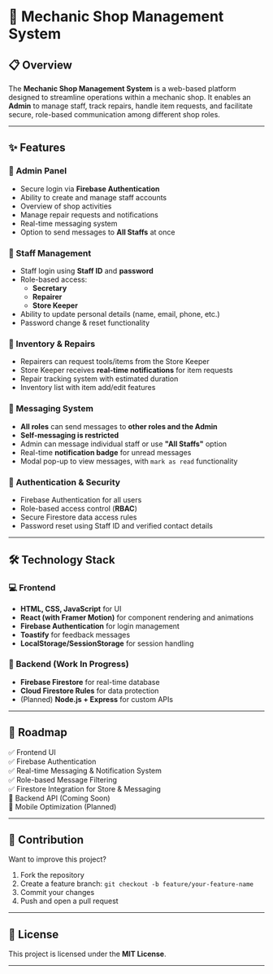 
# 🚗 Mechanic Shop Management System

## 📋 Overview
The **Mechanic Shop Management System** is a web-based platform designed to streamline operations within a mechanic shop. It enables an **Admin** to manage staff, track repairs, handle item requests, and facilitate secure, role-based communication among different shop roles.

---

## ✨ Features

### 🔹 Admin Panel
- Secure login via **Firebase Authentication**
- Ability to create and manage staff accounts
- Overview of shop activities
- Manage repair requests and notifications
- Real-time messaging system
- Option to send messages to **All Staffs** at once

### 🔹 Staff Management
- Staff login using **Staff ID** and **password**
- Role-based access:
  - **Secretary**
  - **Repairer**
  - **Store Keeper**
- Ability to update personal details (name, email, phone, etc.)
- Password change & reset functionality

### 🔹 Inventory & Repairs
- Repairers can request tools/items from the Store Keeper
- Store Keeper receives **real-time notifications** for item requests
- Repair tracking system with estimated duration
- Inventory list with item add/edit features

### 🔹 Messaging System
- **All roles** can send messages to **other roles and the Admin**
- **Self-messaging is restricted**
- Admin can message individual staff or use **"All Staffs"** option
- Real-time **notification badge** for unread messages
- Modal pop-up to view messages, with `mark as read` functionality

### 🔹 Authentication & Security
- Firebase Authentication for all users
- Role-based access control (**RBAC**)
- Secure Firestore data access rules
- Password reset using Staff ID and verified contact details

---

## 🛠 Technology Stack

### 💻 Frontend
- **HTML, CSS, JavaScript** for UI
- **React (with Framer Motion)** for component rendering and animations
- **Firebase Authentication** for login management
- **Toastify** for feedback messages
- **LocalStorage/SessionStorage** for session handling

### 🔧 Backend (Work In Progress)
- **Firebase Firestore** for real-time database
- **Cloud Firestore Rules** for data protection
- (Planned) **Node.js + Express** for custom APIs

---

## 🚀 Roadmap

✅ Frontend UI  
✅ Firebase Authentication  
✅ Real-time Messaging & Notification System  
✅ Role-based Message Filtering  
✅ Firestore Integration for Store & Messaging  
🔧 Backend API (Coming Soon)  
📱 Mobile Optimization (Planned)

---

## 🤝 Contribution

Want to improve this project?

1. Fork the repository
2. Create a feature branch: `git checkout -b feature/your-feature-name`
3. Commit your changes
4. Push and open a pull request

---

## 📝 License

This project is licensed under the **MIT License**.

---
 
